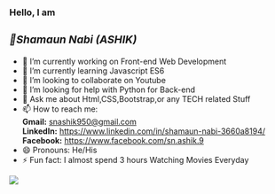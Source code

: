 ### Hello, I am <i> <h3>👋Shamaun Nabi (ASHIK)</h3></i> 


- 🔭 I’m currently working on Front-end Web Development
- 🌱 I’m currently learning Javascript ES6
- 👯 I’m looking to collaborate on Youtube
- 🤔 I’m looking for help with Python for Back-end
- 💬 Ask me about Html,CSS,Bootstrap,or any TECH related Stuff
- 📫 How to reach me:<br><b>Gmail:</b> snashik950@gmail.com <br>
                       <b>LinkedIn:</b> https://www.linkedin.com/in/shamaun-nabi-3660a8194/ <br>
                       <b>Facebook:</b> https://www.facebook.com/sn.ashik.9
- 😄 Pronouns: He/His
- ⚡ Fun fact: I almost spend 3 hours Watching Movies Everyday

<img src="https://github-readme-stats.vercel.app/api?username=Shamaun-Nabi&&show_icons=true&title_color=ffffff&icon_color=E4405F&text_color=35B2A4&bg_color=1A1B27">
